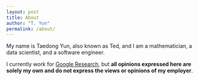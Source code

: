 ```yaml
---
layout: post
title: About
author: "T. Yun"
permalink: /about/
---
```


My name is Taedong Yun, also known as Ted, and I am a mathematician, a data scientist, and a software engineer.

I currently work for [Google Research](https://research.google/people/TaedongYun/), but **all opinions expressed here are solely my own and do not express the views or opinions of my employer**.
